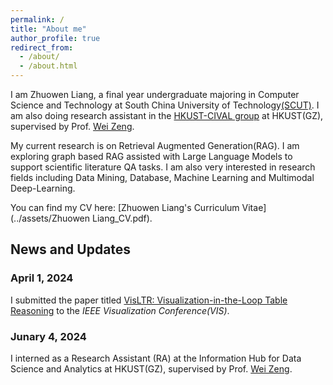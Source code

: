 ```yaml
---
permalink: /
title: "About me"
author_profile: true
redirect_from: 
  - /about/
  - /about.html
---
```

I am Zhuowen Liang, a final year undergraduate majoring in Computer Science and Technology at South China University of Technology[(SCUT)](https://www.scut.edu.cn). I am also doing research assistant in the [HKUST-CIVAL group](https://hkust-cival.com/) at HKUST(GZ), supervised by Prof. [Wei Zeng](https://zeng-wei.com/).

My current research is on Retrieval Augmented Generation(RAG). I am exploring graph based RAG assisted with Large Language Models to support scientific literature QA tasks. I am also very interested in research fields including Data Mining, Database, Machine Learning and Multimodal Deep-Learning.

You can find my CV here: [Zhuowen Liang's Curriculum Vitae](../assets/Zhuowen Liang_CV.pdf).


News and Updates
------
### April 1, 2024
I submitted the paper titled [VisLTR: Visualization-in-the-Loop Table Reasoning](https://arxiv.org/abs/2406.03753) to the *IEEE Visualization Conference(VIS)*.
### Junary 4, 2024
I interned as a Research Assistant (RA) at the Information Hub for Data Science and Analytics at HKUST(GZ), supervised by Prof. [Wei Zeng](https://zeng-wei.com/).



